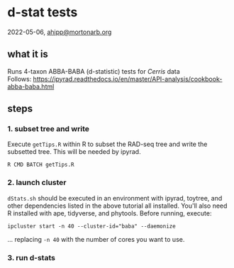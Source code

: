 # d-stat tests
2022-05-06, ahipp@mortonarb.org

## what it is
Runs 4-taxon ABBA-BABA (d-statistic) tests for _Cerris_ data  
Follows: https://ipyrad.readthedocs.io/en/master/API-analysis/cookbook-abba-baba.html  

## steps
### 1. subset tree and write
Execute `getTips.R` within R to subset the RAD-seq tree and write the subsetted tree. This will be needed by ipyrad.

`R CMD BATCH getTips.R`

### 2. launch cluster
`dStats.sh` should be executed in an environment with ipyrad, toytree, and other dependencies listed in the above tutorial all installed. You'll also need R installed with ape, tidyverse, and phytools. Before running, execute:

`ipcluster start -n 40 --cluster-id="baba" --daemonize`

... replacing `-n 40` with the number of cores you want to use.  

### 3. run d-stats
